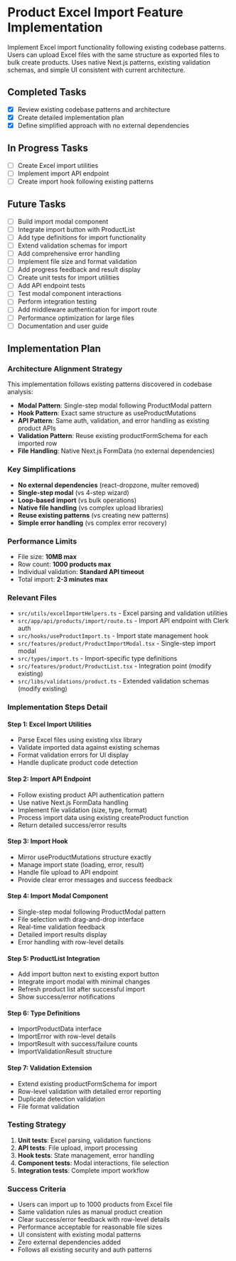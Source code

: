 # Product Excel Import Feature Implementation

Implement Excel import functionality following existing codebase patterns. Users can upload Excel files with the same structure as exported files to bulk create products. Uses native Next.js patterns, existing validation schemas, and simple UI consistent with current architecture.

## Completed Tasks

- [x] Review existing codebase patterns and architecture
- [x] Create detailed implementation plan
- [x] Define simplified approach with no external dependencies

## In Progress Tasks

- [ ] Create Excel import utilities
- [ ] Implement import API endpoint  
- [ ] Create import hook following existing patterns

## Future Tasks

- [ ] Build import modal component
- [ ] Integrate import button with ProductList
- [ ] Add type definitions for import functionality
- [ ] Extend validation schemas for import
- [ ] Add comprehensive error handling
- [ ] Implement file size and format validation
- [ ] Add progress feedback and result display
- [ ] Create unit tests for import utilities
- [ ] Add API endpoint tests
- [ ] Test modal component interactions
- [ ] Perform integration testing
- [ ] Add middleware authentication for import route
- [ ] Performance optimization for large files
- [ ] Documentation and user guide

## Implementation Plan

### Architecture Alignment Strategy
This implementation follows existing patterns discovered in codebase analysis:
- **Modal Pattern**: Single-step modal following ProductModal pattern
- **Hook Pattern**: Exact same structure as useProductMutations  
- **API Pattern**: Same auth, validation, and error handling as existing product APIs
- **Validation Pattern**: Reuse existing productFormSchema for each imported row
- **File Handling**: Native Next.js FormData (no external dependencies)

### Key Simplifications
- **No external dependencies** (react-dropzone, multer removed)
- **Single-step modal** (vs 4-step wizard)
- **Loop-based import** (vs bulk operations)  
- **Native file handling** (vs complex upload libraries)
- **Reuse existing patterns** (vs creating new patterns)
- **Simple error handling** (vs complex error recovery)

### Performance Limits
- File size: **10MB max**
- Row count: **1000 products max**
- Individual validation: **Standard API timeout**
- Total import: **2-3 minutes max**

### Relevant Files

- `src/utils/excelImportHelpers.ts` - Excel parsing and validation utilities
- `src/app/api/products/import/route.ts` - Import API endpoint with Clerk auth
- `src/hooks/useProductImport.ts` - Import state management hook
- `src/features/product/ProductImportModal.tsx` - Single-step import modal
- `src/types/import.ts` - Import-specific type definitions
- `src/features/product/ProductList.tsx` - Integration point (modify existing)
- `src/libs/validations/product.ts` - Extended validation schemas (modify existing)

### Implementation Steps Detail

#### Step 1: Excel Import Utilities
- Parse Excel files using existing xlsx library
- Validate imported data against existing schemas
- Format validation errors for UI display
- Handle duplicate product code detection

#### Step 2: Import API Endpoint  
- Follow existing product API authentication pattern
- Use native Next.js FormData handling
- Implement file validation (size, type, format)
- Process import data using existing createProduct function
- Return detailed success/error results

#### Step 3: Import Hook
- Mirror useProductMutations structure exactly
- Manage import state (loading, error, result)  
- Handle file upload to API endpoint
- Provide clear error messages and success feedback

#### Step 4: Import Modal Component
- Single-step modal following ProductModal pattern
- File selection with drag-and-drop interface
- Real-time validation feedback
- Detailed import results display
- Error handling with row-level details

#### Step 5: ProductList Integration
- Add import button next to existing export button
- Integrate import modal with minimal changes
- Refresh product list after successful import
- Show success/error notifications

#### Step 6: Type Definitions
- ImportProductData interface
- ImportError with row-level details
- ImportResult with success/failure counts
- ImportValidationResult structure

#### Step 7: Validation Extension
- Extend existing productFormSchema for import
- Row-level validation with detailed error reporting
- Duplicate detection validation
- File format validation

### Testing Strategy
1. **Unit tests**: Excel parsing, validation functions
2. **API tests**: File upload, import processing  
3. **Hook tests**: State management, error handling
4. **Component tests**: Modal interactions, file selection
5. **Integration tests**: Complete import workflow

### Success Criteria
- Users can import up to 1000 products from Excel file
- Same validation rules as manual product creation
- Clear success/error feedback with row-level details
- Performance acceptable for reasonable file sizes
- UI consistent with existing modal patterns
- Zero external dependencies added
- Follows all existing security and auth patterns 